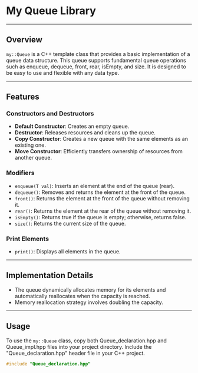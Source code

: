 # My Queue Library

---

## Overview

`my::Queue` is a C++ template class that provides a basic implementation of a queue data structure. This queue supports fundamental queue operations such as enqueue, dequeue, front, rear, isEmpty, and size. It is designed to be easy to use and flexible with any data type.

---

## Features

### Constructors and Destructors

- **Default Constructor**: Creates an empty queue.
- **Destructor**: Releases resources and cleans up the queue.
- **Copy Constructor**: Creates a new queue with the same elements as an existing one.
- **Move Constructor**: Efficiently transfers ownership of resources from another queue.

### Modifiers

- `enqueue(T val)`: Inserts an element at the end of the queue (rear).
- `dequeue()`: Removes and returns the element at the front of the queue.
- `front()`: Returns the element at the front of the queue without removing it.
- `rear()`: Returns the element at the rear of the queue without removing it.
- `isEmpty()`: Returns true if the queue is empty; otherwise, returns false.
- `size()`: Returns the current size of the queue.

### Print Elements

- `print()`: Displays all elements in the queue.

---

## Implementation Details

- The queue dynamically allocates memory for its elements and automatically reallocates when the capacity is reached.
- Memory reallocation strategy involves doubling the capacity.

---

## Usage

To use the `my::Queue` class, copy both Queue_declaration.hpp and Queue_impl.hpp files into your project directory. Include the "Queue_declaration.hpp" header file in your C++ project.

```cpp
#include "Queue_declaration.hpp"

